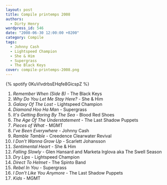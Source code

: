 ```yaml
---
layout: post
title: Compile printemps 2008
authors:
  - Dirty Henry
wordpress_id: 546
date: "2008-06-30 12:00:00 +0200"
category: Compile
tags:
  - Johnny Cash
  - Lightspeed Champion
  - She & Him
  - Supergrass
  - The Black Keys
cover: compile-printemps-2008.png
---
```


{% spotify 0KuVlvdrbsEHqfe8GicspZ %}

1. _Remember When (Side B)_ - The Black Keys
1. _Why Do You Let Me Stay Here?_ - She & Him
1. _Galaxy Of The Lost_ - Lightspeed Champion
1. _Diamond Hoo Ha Man_ - Supergrass
1. _It's Getting Boring By The Sea_ - Blood Red Shoes
1. _The Age Of The Understatement_ - The Last Shadow Puppets
1. _Pieces of What_ - MGMT
1. _I've Been Everywhere_ - Johnny Cash
1. _Ramble Tamble_ - Creedence Clearwater Revival
1. _I Don't Wanna Grow Up_ - Scarlett Johansson
1. _Sentimental Heart_ - She & Him
1. _Falling Slowly_ - Glen Hansard and Marketa Irglova aka The Swell Season
1. _Dry Lips_ - Lightspeed Champion
1. _Direct To Helmet_ - The Spinto Band
1. _Rebel In You_ - Supergrass
1. _I Don't Like You Anymore_ - The Last Shadow Puppets
1. _Kids_ - MGMT
